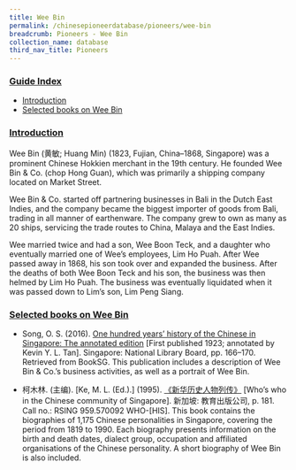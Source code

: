 ```yaml
---
title: Wee Bin
permalink: /chinesepioneerdatabase/pioneers/wee-bin
breadcrumb: Pioneers - Wee Bin
collection_name: database
third_nav_title: Pioneers
---
```


### <u>Guide Index</u>

* [Introduction](#introduction)
* [Selected books on Wee Bin](#selected-books-on-wee-bin)

### <u>Introduction</u>

Wee Bin (黄敏; Huang Min) (1823, Fujian, China–1868, Singapore) was a prominent Chinese Hokkien merchant in the 19th century. He founded Wee Bin & Co. (chop Hong Guan), which was primarily a shipping company located on Market Street.

Wee Bin & Co. started off partnering businesses in Bali in the Dutch East Indies, and the company became the biggest importer of goods from Bali, trading in all manner of earthenware. The company grew to own as many as 20 ships, servicing the trade routes to China, Malaya and the East Indies.

Wee married twice and had a son, Wee Boon Teck, and a daughter who eventually married one of Wee’s employees, Lim Ho Puah. After Wee passed away in 1868, his son took over and expanded the business. After the deaths of both Wee Boon Teck and his son, the business was then helmed by Lim Ho Puah. The business was eventually liquidated when it was passed down to Lim’s son, Lim Peng Siang.

 
### <u>Selected books on Wee Bin</u>

* Song, O. S. (2016). [One hundred years’ history of the Chinese in Singapore: The annotated edition](http://eresources.nlb.gov.sg/printheritage/detail/90de4577-25a7-416f-8ec6-994f1536c40b.aspx) [First published 1923; annotated by Kevin Y. L. Tan]. Singapore: National Library Board, pp. 166–170. Retrieved from BookSG.
This publication includes a description of Wee Bin & Co.’s business activities, as well as a portrait of Wee Bin.
 
 
* 柯木林. (主编). [Ke, M. L. (Ed.).] (1995). [《新华历史人物列传》](http://eservice.nlb.gov.sg/item_holding_s.aspx?bid=84500628there) [Who’s who in the Chinese community of Singapore]. 新加坡: 教育出版公司, p. 181.
Call no.: RSING 959.570092 WHO-\[HIS\].
This book contains the biographies of 1,175 Chinese personalities in Singapore, covering the period from 1819 to 1990. Each biography presents information on the birth and death dates, dialect group, occupation and affiliated organisations of the Chinese personality. A short biography of Wee Bin is also included.
